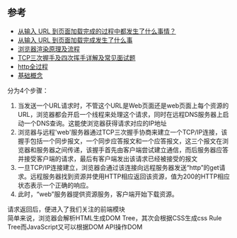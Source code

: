 

##  参考

- [ 从输入 URL 到页面加载完成的过程中都发生了什么事情？](https://www.jianshu.com/p/71cf7f69eca8)
- [从输入 URL 到页面加载完成发生了什么事](https://segmentfault.com/a/1190000002611809)
- [浏览器渲染原理及流程](https://www.cnblogs.com/slly/p/6640761.html)
- [TCP三次握手及四次挥手详解及常见面试题](https://blog.csdn.net/ZWE7616175/article/details/80432486)
- [http全过程](https://segmentfault.com/a/1190000007033157#articleHeader1)
- [基础概念](https://www.jianshu.com/p/408425a489dd)





分为4个步骤：

1. 当发送一个URL请求时，不管这个URL是Web页面还是web页面上每个资源的URL，浏览器都会开启一个线程来处理这个请求，同时在远程DNS服务器上启动一个DNS查询。这能使浏览器获得请求对应的IP地址
2. 浏览器与远程'web'服务器通过TCP三次握手协商来建立一个TCP/IP连接，该握手包括一个同步报文，一个同步应答报文和一个应答报文，这三个报文在浏览器和服务器之间传递，该握手首先由客户端尝试建立通信，而后服务器应答并接受客户端的请求，最后有客户端发出该请求已经被接受的报文
3. 一旦TCP/IP连接建立，浏览器会通过该连接向远程服务器发送“http”的get请求。远程服务器找到资源并使用HTTP相应返回该资源，值为200的HTTP相应状态表示一个正确的响应。
4. 此时，“web”服务器提供资源服务，客户端开始下载资源。

请求返回后，便进入了我们关注的前端模块    
简单来说，浏览器会解析HTML生成DOM Tree，其次会根据CSS生成css Rule Tree而JavaScript又可以根据DOM API操作DOM

